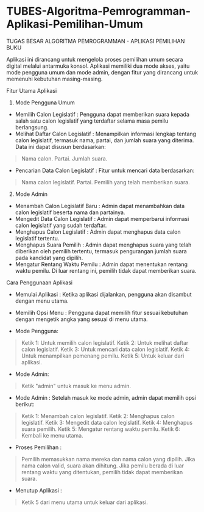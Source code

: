 # TUBES-Algoritma-Pemrogramman-Aplikasi-Pemilihan-Umum
TUGAS BESAR ALGORITMA PEMROGRAMMAN - APLIKASI PEMILIHAN BUKU

Aplikasi ini dirancang untuk mengelola proses pemilihan umum secara digital melalui antarmuka konsol. Aplikasi memiliki dua mode akses, yaitu mode pengguna umum dan mode admin, dengan fitur yang dirancang untuk memenuhi kebutuhan masing-masing.

Fitur Utama Aplikasi
1. Mode Pengguna Umum
- Memilih Calon Legislatif : Pengguna dapat memberikan suara kepada salah satu calon legislatif yang terdaftar selama masa pemilu berlangsung.
- Melihat Daftar Calon Legislatif : Menampilkan informasi lengkap tentang calon legislatif, termasuk nama, partai, dan jumlah suara yang diterima. Data ini dapat disusun berdasarkan:
> Nama calon.
> Partai.
> Jumlah suara.
- Pencarian Data Calon Legislatif : Fitur untuk mencari data berdasarkan:
> Nama calon legislatif.
> Partai.
> Pemilih yang telah memberikan suara.

2. Mode Admin
- Menambah Calon Legislatif Baru : Admin dapat menambahkan data calon legislatif beserta nama dan partainya.
- Mengedit Data Calon Legislatif : Admin dapat memperbarui informasi calon legislatif yang sudah terdaftar.
- Menghapus Calon Legislatif : Admin dapat menghapus data calon legislatif tertentu.
- Menghapus Suara Pemilih : Admin dapat menghapus suara yang telah diberikan oleh pemilih tertentu, termasuk pengurangan jumlah suara pada kandidat yang dipilih.
- Mengatur Rentang Waktu Pemilu : Admin dapat menentukan rentang waktu pemilu. Di luar rentang ini, pemilih tidak dapat memberikan suara.

Cara Penggunaan Aplikasi
- Memulai Aplikasi : Ketika aplikasi dijalankan, pengguna akan disambut dengan menu utama.

- Memilih Opsi Menu : Pengguna dapat memilih fitur sesuai kebutuhan dengan mengetik angka yang sesuai di menu utama.

- Mode Pengguna:
> Ketik 1: Untuk memilih calon legislatif.
> Ketik 2: Untuk melihat daftar calon legislatif.
> Ketik 3: Untuk mencari data calon legislatif.
> Ketik 4: Untuk menampilkan pemenang pemilu.
> Ketik 5: Untuk keluar dari aplikasi.
- Mode Admin:
> Ketik "admin" untuk masuk ke menu admin.
- Mode Admin : Setelah masuk ke mode admin, admin dapat memilih opsi berikut:

> Ketik 1: Menambah calon legislatif.
> Ketik 2: Menghapus calon legislatif.
> Ketik 3: Mengedit data calon legislatif.
> Ketik 4: Menghapus suara pemilih.
> Ketik 5: Mengatur rentang waktu pemilu.
> Ketik 6: Kembali ke menu utama.

- Proses Pemilihan : 
> Pemilih memasukkan nama mereka dan nama calon yang dipilih. Jika nama calon valid, suara akan dihitung.
> Jika pemilu berada di luar rentang waktu yang ditentukan, pemilih tidak dapat memberikan suara.
- Menutup Aplikasi :
> Ketik 5 dari menu utama untuk keluar dari aplikasi.
